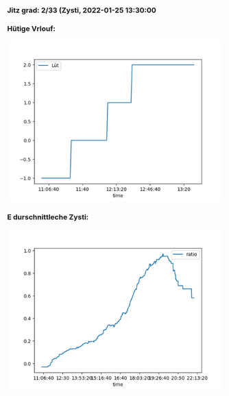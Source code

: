 ### Jitz grad: 2/33 (Zysti, 2022-01-25 13:30:00

### Hütige Vrlouf:
![Graph](Today.png)

### E durschnittleche Zysti:
![Graph](Zysti.png)